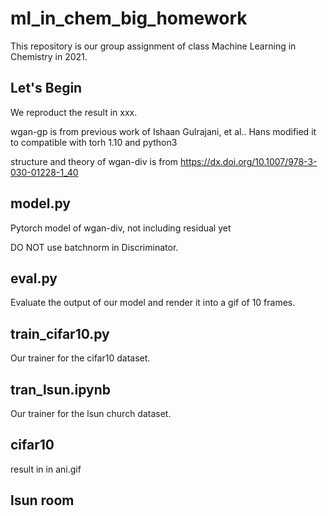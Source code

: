 # ml_in_chem_big_homework
This repository is our group assignment of class Machine Learning in Chemistry in 2021.
## Let's Begin
We reproduct the result in xxx.

wgan-gp is from previous work of Ishaan Gulrajani, et al.. Hans modified it to compatible with torh 1.10 and python3

structure and theory of wgan-div is from https://dx.doi.org/10.1007/978-3-030-01228-1_40
## model.py
Pytorch model of wgan-div, not including residual yet

DO NOT use batchnorm in Discriminator.
## eval.py
Evaluate the output of our model and render it into a gif of 10 frames.
## train_cifar10.py
Our trainer for the cifar10 dataset.
## tran_lsun.ipynb
Our trainer for the lsun church dataset.
## cifar10
result in in ani.gif

## lsun room
